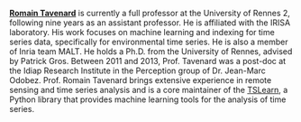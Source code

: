 [**Romain Tavenard**](https://rtavenar.github.io/research/bio.html) is currently a full professor at the University of Rennes 2, following nine years as an assistant professor. He is affiliated with the IRISA laboratory. His work focuses on machine learning and indexing for time series data, specifically for environmental time series. He is also a member of Inria team MALT. He holds a Ph.D. from the University of Rennes, advised by Patrick Gros. Between 2011 and 2013, Prof. Tavenard was a post-doc at the Idiap Research Institute in the Perception group of Dr. Jean-Marc Odobez. Prof. Romain Tavenard brings extensive experience in remote sensing and time series analysis and is a core maintainer of the [TSLearn](https://tslearn.readthedocs.io/en/stable/), a Python library that provides machine learning tools for the analysis of time series. 
